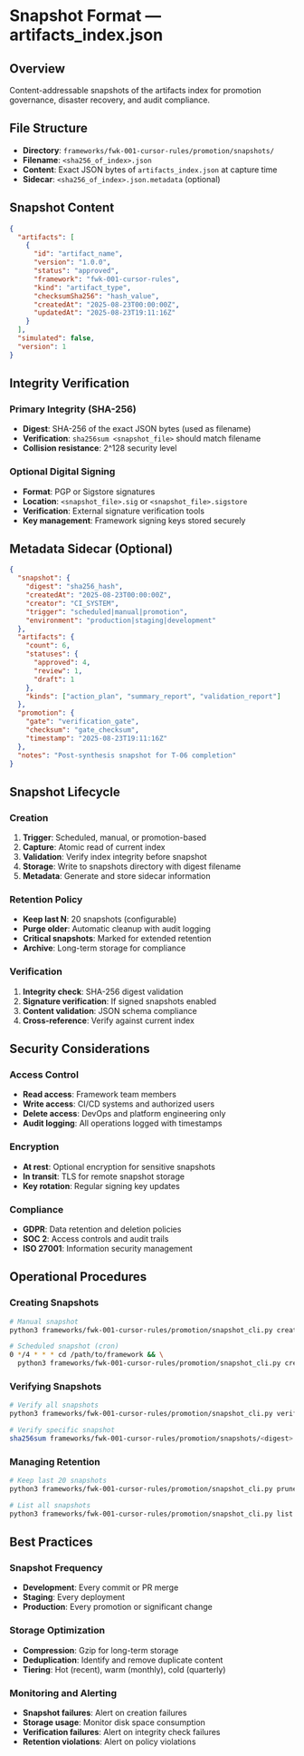 # Snapshot Format — artifacts_index.json

## Overview
Content-addressable snapshots of the artifacts index for promotion governance, disaster recovery, and audit compliance.

## File Structure
- **Directory**: `frameworks/fwk-001-cursor-rules/promotion/snapshots/`
- **Filename**: `<sha256_of_index>.json`
- **Content**: Exact JSON bytes of `artifacts_index.json` at capture time
- **Sidecar**: `<sha256_of_index>.json.metadata` (optional)

## Snapshot Content
```json
{
  "artifacts": [
    {
      "id": "artifact_name",
      "version": "1.0.0",
      "status": "approved",
      "framework": "fwk-001-cursor-rules",
      "kind": "artifact_type",
      "checksumSha256": "hash_value",
      "createdAt": "2025-08-23T00:00:00Z",
      "updatedAt": "2025-08-23T19:11:16Z"
    }
  ],
  "simulated": false,
  "version": 1
}
```

## Integrity Verification

### Primary Integrity (SHA-256)
- **Digest**: SHA-256 of the exact JSON bytes (used as filename)
- **Verification**: `sha256sum <snapshot_file>` should match filename
- **Collision resistance**: 2^128 security level

### Optional Digital Signing
- **Format**: PGP or Sigstore signatures
- **Location**: `<snapshot_file>.sig` or `<snapshot_file>.sigstore`
- **Verification**: External signature verification tools
- **Key management**: Framework signing keys stored securely

## Metadata Sidecar (Optional)
```json
{
  "snapshot": {
    "digest": "sha256_hash",
    "createdAt": "2025-08-23T00:00:00Z",
    "creator": "CI_SYSTEM",
    "trigger": "scheduled|manual|promotion",
    "environment": "production|staging|development"
  },
  "artifacts": {
    "count": 6,
    "statuses": {
      "approved": 4,
      "review": 1,
      "draft": 1
    },
    "kinds": ["action_plan", "summary_report", "validation_report"]
  },
  "promotion": {
    "gate": "verification_gate",
    "checksum": "gate_checksum",
    "timestamp": "2025-08-23T19:11:16Z"
  },
  "notes": "Post-synthesis snapshot for T-06 completion"
}
```

## Snapshot Lifecycle

### Creation
1) **Trigger**: Scheduled, manual, or promotion-based
2) **Capture**: Atomic read of current index
3) **Validation**: Verify index integrity before snapshot
4) **Storage**: Write to snapshots directory with digest filename
5) **Metadata**: Generate and store sidecar information

### Retention Policy
- **Keep last N**: 20 snapshots (configurable)
- **Purge older**: Automatic cleanup with audit logging
- **Critical snapshots**: Marked for extended retention
- **Archive**: Long-term storage for compliance

### Verification
1) **Integrity check**: SHA-256 digest validation
2) **Signature verification**: If signed snapshots enabled
3) **Content validation**: JSON schema compliance
4) **Cross-reference**: Verify against current index

## Security Considerations

### Access Control
- **Read access**: Framework team members
- **Write access**: CI/CD systems and authorized users
- **Delete access**: DevOps and platform engineering only
- **Audit logging**: All operations logged with timestamps

### Encryption
- **At rest**: Optional encryption for sensitive snapshots
- **In transit**: TLS for remote snapshot storage
- **Key rotation**: Regular signing key updates

### Compliance
- **GDPR**: Data retention and deletion policies
- **SOC 2**: Access controls and audit trails
- **ISO 27001**: Information security management

## Operational Procedures

### Creating Snapshots
```bash
# Manual snapshot
python3 frameworks/fwk-001-cursor-rules/promotion/snapshot_cli.py create

# Scheduled snapshot (cron)
0 */4 * * * cd /path/to/framework && \
  python3 frameworks/fwk-001-cursor-rules/promotion/snapshot_cli.py create
```

### Verifying Snapshots
```bash
# Verify all snapshots
python3 frameworks/fwk-001-cursor-rules/promotion/snapshot_cli.py verify

# Verify specific snapshot
sha256sum frameworks/fwk-001-cursor-rules/promotion/snapshots/<digest>.json
```

### Managing Retention
```bash
# Keep last 20 snapshots
python3 frameworks/fwk-001-cursor-rules/promotion/snapshot_cli.py prune 20

# List all snapshots
python3 frameworks/fwk-001-cursor-rules/promotion/snapshot_cli.py list
```

## Best Practices

### Snapshot Frequency
- **Development**: Every commit or PR merge
- **Staging**: Every deployment
- **Production**: Every promotion or significant change

### Storage Optimization
- **Compression**: Gzip for long-term storage
- **Deduplication**: Identify and remove duplicate content
- **Tiering**: Hot (recent), warm (monthly), cold (quarterly)

### Monitoring and Alerting
- **Snapshot failures**: Alert on creation failures
- **Storage usage**: Monitor disk space consumption
- **Verification failures**: Alert on integrity check failures
- **Retention violations**: Alert on policy violations


